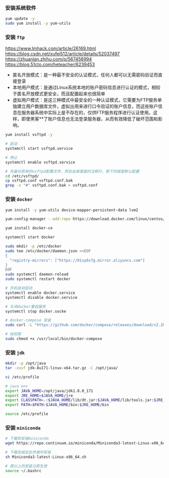 ### 安装系统软件

```bash
yum update -y
sudo yum install -y yum-utils
```

### 安装 `ftp`
https://www.lmhack.com/article/26169.html
https://blog.csdn.net/xufei512/article/details/52037497
https://zhuanlan.zhihu.com/p/567456994
https://blog.51cto.com/heteacher/6239453

- 匿名开放模式：是一种最不安全的认证模式，任何人都可以无需密码验证而直接登录
- 本地用户模式：是通过Linux系统本地的账户密码信息进行认证的模式，相较于匿名开放模式更安全，而且配置起来也很简单
- 虚拟用户模式：是这三种模式中最安全的一种认证模式，它需要为FTP服务单独建立用户数据库文件，虚拟出用来进行口令验证的账户信息，而这些账户信息在服务器系统中实际上是不存在的，仅供FTP服务程序进行认证使用。这样，即使黑客**了账户信息也无法登录服务器，从而有效降低了破坏范围和影响。

```bash
yum install vsftpd -y

# 启动
systemctl start vsftpd.service

# 停止
systemctl enable vsftpd.service

# 先备份原来的vsftpd配置文件，然后去掉里面的注释行，剩下的就是默认配置
cd /etc/vsftpd/
cp vsftpd.conf vsftpd.conf.bak
grep -v "#" vsftpd.conf.bak > vsftpd.conf
```

### 安装 `docker`

```bash
yum install -y yum-utils device-mapper-persistent-data lvm2

yum-config-manager --add-repo https://download.docker.com/linux/centos/docker-ce.repo

yum install docker-ce

systemctl start docker

sudo mkdir -p /etc/docker
sudo tee /etc/docker/daemon.json <<EOF
{
  "registry-mirrors": ["https://01sy6s7g.mirror.aliyuncs.com"]
}
EOF
sudo systemctl daemon-reload
sudo systemctl restart docker

# 开机自动启动
systemctl enable docker.service
systemctl disable docker.service

# 关闭docker重启服务
systemctl stop docker.socke

# docker-compose 安装
sudo curl -L "https://github.com/docker/compose/releases/download/v2.20.3/docker-compose-$(uname -s)-$(uname -m)" -o /usr/local/bin/docker-compose

# 给权限
sudo chmod +x /usr/local/bin/docker-compose
```

### 安装 `jdk`

```bash
mkdir -p /opt/java
tar -zxvf jdk-8u171-linux-x64.tar.gz -C /opt/java/

vi /etc/profile

# java env
export JAVA_HOME=/opt/java/jdk1.8.0_171
export JRE_HOME=$JAVA_HOME/jre
export CLASSPATH=.:$JAVA_HOME/lib/dt.jar:$JAVA_HOME/lib/tools.jar:$JRE_HOME/lib/rt.jar
export PATH=$PATH:$JAVA_HOME/bin:$JRE_HOME/bin

source /etc/profile
```

### 安装 `miniconda`

```bash
# 下载和安装miniconda
wget https://repo.continuum.io/miniconda/Miniconda3-latest-Linux-x86_64.sh

# 下载完成后在终端中安装
sh Miniconda3-latest-Linux-x86_64.sh

# 使以上的安装立即生效
source ~/.bashrc
```
